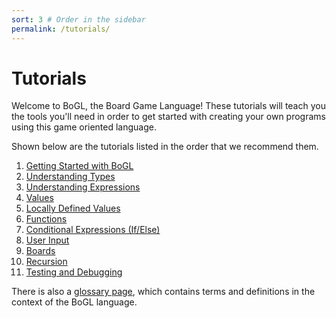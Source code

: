 ```yaml
---
sort: 3 # Order in the sidebar
permalink: /tutorials/
---
```


# Tutorials

Welcome to BoGL, the Board Game Language! These tutorials will teach you the tools you'll need in order to get started with creating your own programs using this game oriented language.

Shown below are the tutorials listed in the order that we recommend them.

1. [Getting Started with BoGL](GettingStarted)
1. [Understanding Types](types)
1. [Understanding Expressions](expressions)
1. [Values](values)
1. [Locally Defined Values](lets)
1. [Functions](functions)
1. [Conditional Expressions (If/Else)](conditional_statements)
1. [User Input](input)
1. [Boards](boards)
1. [Recursion](recursion)
1. [Testing and Debugging](debugging)

There is also a [glossary page](glossary), which contains terms and definitions in the context of the BoGL language.
